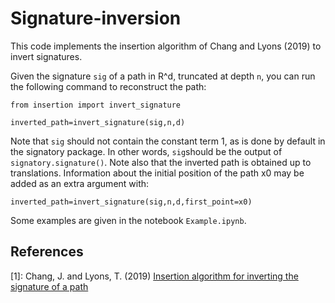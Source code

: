 # Signature-inversion

This code implements the insertion algorithm of Chang and Lyons (2019) to invert signatures.

Given the signature `sig` of a path in R^d, truncated at depth `n`, you can run the following command to reconstruct the path:

```
from insertion import invert_signature

inverted_path=invert_signature(sig,n,d)
```
Note that `sig` should not contain the constant term 1, as is done by default in the signatory package. In other words, `sig`should be the output of `signatory.signature()`. Note also that the inverted path is obtained up to translations. Information about the initial position of the path x0 may be added as an extra argument with:

```
inverted_path=invert_signature(sig,n,d,first_point=x0)
```

Some examples are given in the notebook `Example.ipynb`.


## References


[1]: Chang, J. and Lyons, T. (2019) [Insertion algorithm for inverting the signature of a path](https://arxiv.org/abs/1907.08423)